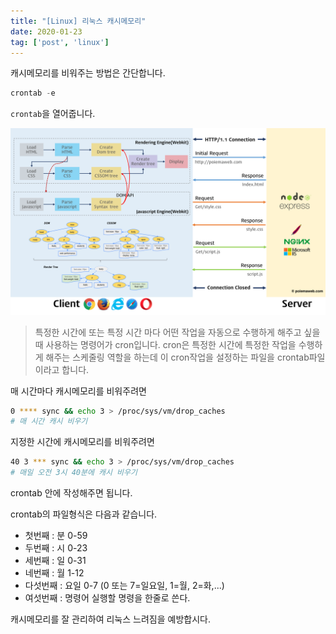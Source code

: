 ```yaml
---
title: "[Linux] 리눅스 캐시메모리"
date: 2020-01-23
tag: ['post', 'linux']
---
```


캐시메모리를 비워주는 방법은 간단합니다.

``` javascript
crontab -e
```

`crontab`을 열어줍니다.

![구동과정](./images/구동과정.png)

> 특정한 시간에 또는 특정 시간 마다 어떤 작업을 자동으로 수행하게 해주고 싶을 때 사용하는 명령어가 cron입니다.
cron은 특정한 시간에 특정한 작업을 수행하게 해주는 스케줄링 역할을 하는데 이 cron작업을 설정하는 파일을 crontab파일이라고 합니다.

매 시간마다 캐시메모리를 비워주려면

```bash
0 **** sync && echo 3 > /proc/sys/vm/drop_caches
# 매 시간 캐시 비우기
```

지정한 시간에 캐시메모리를 비워주려면

```bash
40 3 *** sync && echo 3 > /proc/sys/vm/drop_caches
# 매일 오전 3시 40분에 캐시 비우기
```

crontab 안에 작성해주면 됩니다.

crontab의 파일형식은 다음과 같습니다.

- 첫번째 :   분        0-59
- 두번째 :   시        0-23
- 세번째 :   일        0-31
- 네번째 :   월        1-12
- 다섯번째 :  요일      0-7 (0 또는 7=일요일, 1=월, 2=화,...)
- 여섯번째 : 명령어    실행할 명령을 한줄로 쓴다.

캐시메모리를 잘 관리하여 리눅스 느려짐을 예방합시다.
